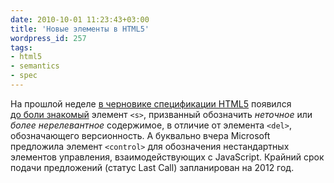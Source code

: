 ```yaml
---
date: 2010-10-01 11:23:43+03:00
title: 'Новые элементы в HTML5'
wordpress_id: 257
tags:
- html5
- semantics
- spec
---
```


На прошлой неделе [в черновике спецификации HTML5][1] появился [до боли знакомый][2] элемент `<s>`, призванный обозначить _неточное_ или _более нерелевантное_ содержимое, в отличие от элемента `<del>`, обозначающего версионность. А буквально вчера Microsoft предложила элемент `<control>` для обозначения нестандартных элементов управления, взаимодействующих с JavaScript. Крайний срок подачи предложений (статус Last Call) запланирован на 2012 год.

[1]: http://www.whatwg.org/specs/web-apps/current-work/multipage/text-level-semantics.html#the-s-element
[2]: http://www.w3.org/TR/REC-html40/present/graphics.html#h-15.2.1
